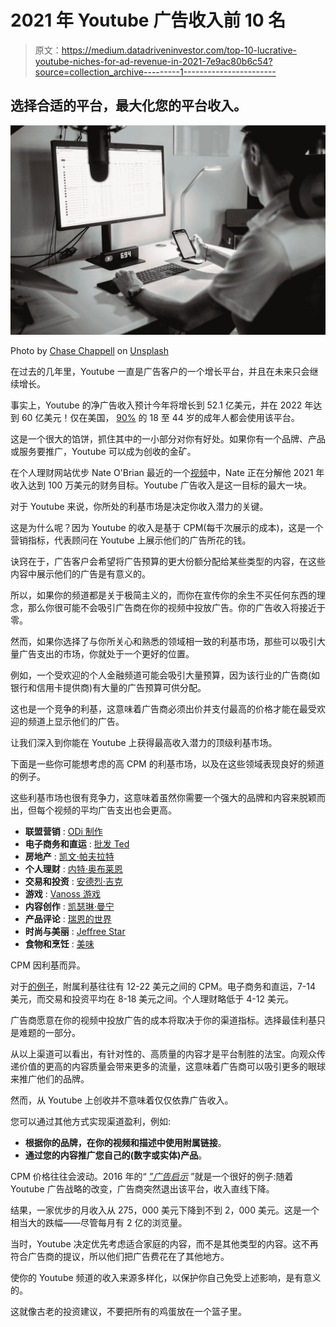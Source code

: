 # 2021 年 Youtube 广告收入前 10 名

> 原文：<https://medium.datadriveninvestor.com/top-10-lucrative-youtube-niches-for-ad-revenue-in-2021-7e9ac80b6c54?source=collection_archive---------1----------------------->

## 选择合适的平台，最大化您的平台收入。

![](img/996a7091d174b5e0de0fa9d3775b3965.png)

Photo by [Chase Chappell](https://unsplash.com/@chappelldigitalmarketing?utm_source=medium&utm_medium=referral) on [Unsplash](https://unsplash.com?utm_source=medium&utm_medium=referral)

在过去的几年里，Youtube 一直是广告客户的一个增长平台，并且在未来只会继续增长。

事实上，Youtube 的净广告收入预计今年将增长到 52.1 亿美元，并在 2022 年达到 60 亿美元！仅在美国， [90%](https://www.oberlo.co.uk/blog/youtube-statistics#:~:text=All%20signs%20are%20pointing%20to,to%206.06%20billion%20in%202022.) 的 18 至 44 岁的成年人都会使用该平台。

这是一个很大的馅饼，抓住其中的一小部分对你有好处。如果你有一个品牌、产品或服务要推广，Youtube 可以成为创收的金矿。

在个人理财网站优步 Nate O'Brian 最近的一个[视频](https://www.youtube.com/watch?v=yKYXDz1d5U0)中，Nate 正在分解他 2021 年收入达到 100 万美元的财务目标。Youtube 广告收入是这一目标的最大一块。

对于 Youtube 来说，你所处的利基市场是决定你收入潜力的关键。

这是为什么呢？因为 Youtube 的收入是基于 CPM(每千次展示的成本)，这是一个营销指标，代表顾问在 Youtube 上展示他们的广告所花的钱。

诀窍在于，广告客户会希望将广告预算的更大份额分配给某些类型的内容，在这些内容中展示他们的广告是有意义的。

所以，如果你的频道都是关于极简主义的，而你在宣传你的余生不买任何东西的理念，那么你很可能不会吸引广告商在你的视频中投放广告。你的广告收入将接近于零。

然而，如果你选择了与你所关心和熟悉的领域相一致的利基市场，那些可以吸引大量广告支出的市场，你就处于一个更好的位置。

例如，一个受欢迎的个人金融频道可能会吸引大量预算，因为该行业的广告商(如银行和信用卡提供商)有大量的广告预算可供分配。

这也是一个竞争的利基，这意味着广告商必须出价并支付最高的价格才能在最受欢迎的频道上显示他们的广告。

让我们深入到你能在 Youtube 上获得最高收入潜力的顶级利基市场。

下面是一些你可能想考虑的高 CPM 的利基市场，以及在这些领域表现良好的频道的例子。

这些利基市场也很有竞争力，这意味着虽然你需要一个强大的品牌和内容来脱颖而出，但每个视频的平均广告支出也会更高。

*   **联盟营销** : [ODi 制作](https://www.youtube.com/channel/UCnaA5TqsiuTki7a-6kW3WAQ)
*   **电子商务和直运** : [批发 Ted](https://www.youtube.com/channel/UCC8wczy7734jKPhiR2UkS9A)
*   **房地产** : [凯文·帕夫拉特](https://www.youtube.com/user/KevinPaffrath)
*   **个人理财** : [内特·奥布莱恩](https://www.youtube.com/channel/UCO3tlaeZ6Z0ZN5frMZI3-uQ)
*   **交易和投资** : [安德烈·吉克](https://www.youtube.com/c/AndreiJikh)
*   **游戏** : [Vanoss 游戏](https://www.youtube.com/user/VanossGaming)
*   **内容创作** : [凯瑟琳·曼宁](https://www.youtube.com/c/CathrinManning/videos)
*   **产品评论** : [瑞恩的世界](https://www.youtube.com/channel/UChGJGhZ9SOOHvBB0Y4DOO_w)
*   **时尚与美丽** : [Jeffree Star](https://www.youtube.com/user/jeffreestar)
*   **食物和烹饪** : [美味](https://www.youtube.com/channel/UCJFp8uSYCjXOMnkUyb3CQ3Q)

CPM 因利基而异。

对于[的例子](https://smbillion.com/youtube-niches-with-the-highest-cpm/)，附属利基往往有 12-22 美元之间的 CPM。电子商务和直运，7-14 美元，而交易和投资平均在 8-18 美元之间。个人理财略低于 4-12 美元。

广告商愿意在你的视频中投放广告的成本将取决于你的渠道指标。选择最佳利基只是难题的一部分。

从以上渠道可以看出，有针对性的、高质量的内容才是平台制胜的法宝。向观众传递价值的更高的内容质量会带来更多的流量，这意味着广告商可以吸引更多的眼球来推广他们的品牌。

然而，从 Youtube 上创收并不意味着仅仅依靠广告收入。

您可以通过其他方式实现渠道盈利，例如:

*   **根据你的品牌，在你的视频和描述中使用附属链接**。
*   **通过您的内容推广您自己的(数字或实体)产品**。

CPM 价格往往会波动。2016 年的“ [*”广告启示*](https://youtube.fandom.com/wiki/YouTube_Adpocalypse) ”就是一个很好的例子:随着 Youtube 广告战略的改变，广告商突然退出该平台，收入直线下降。

结果，一家优步的月收入从 275，000 美元下降到不到 2，000 美元。这是一个相当大的跌幅——尽管每月有 2 亿的浏览量。

当时，Youtube 决定优先考虑适合家庭的内容，而不是其他类型的内容。这不再符合广告商的提议，所以他们把广告费花在了其他地方。

使你的 Youtube 频道的收入来源多样化，以保护你自己免受上述影响，是有意义的。

这就像古老的投资建议，不要把所有的鸡蛋放在一个篮子里。